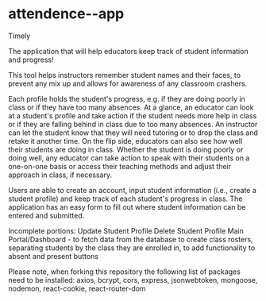 # attendence--app

Timely

The application that will help educators keep track of student information and progress!

This tool helps instructors remember student names and their faces, to prevent any mix up and allows for awareness of any classroom crashers.

Each profile holds the student's progress, e.g. if they are doing poorly in class or if they have too many absences. At a glance, an educator can look at a student's profile and take action if the student needs more help in class or if they are falling behind in class due to too many absences. An instructor can let the student know that they will need tutoring or to drop the class and retake it another time.
On the flip side, educators can also see how well their students are doing in class. Whether the student is doing poorly or doing well, any educator can take action to speak with their students on a one-on-one basis or access their teaching methods and adjust their approach in class, if necessary.

Users are able to create an account, input student information (i.e., create a student profile) and keep track of each student's progress in class.
The application has an easy form to fill out where student information can be entered and submitted.

Incomplete portions:
Update Student Profile
Delete Student Profile
Main Portal/Dashboard - to fetch data from the database to create class rosters, separating students by the class they are enrolled in, to add functionality to absent and present buttons

Please note, when forking this repository the following list of packages need to be installed:
axios,
bcrypt,
cors,
express,
jsonwebtoken,
mongoose,
nodemon,
react-cookie,
react-router-dom
